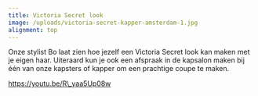```yaml
---
title: Victoria Secret look
image: /uploads/victoria-secret-kapper-amsterdam-1.jpg
alignment: top
---
```


Onze stylist Bo laat zien hoe jezelf een Victoria Secret look kan maken met je eigen haar. Uiteraard kun je ook een afspraak in de kapsalon maken bij één van onze kapsters of kapper om een prachtige coupe te maken.

https://youtu.be/R\_yaa5Up08w